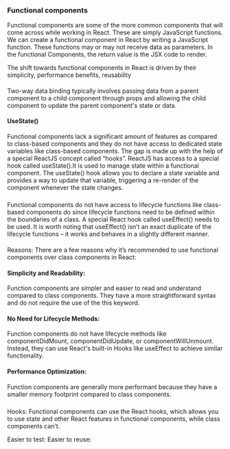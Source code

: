 ### Functional components

Functional components are some of the more common components that will come across while working in React. These are simply JavaScript functions. We can create a functional component in React by writing a JavaScript function. These functions may or may not receive data as parameters. In the functional Components, the return value is the JSX code to render.

The shift towards functional components in React is driven by their simplicity, performance benefits, reusability


####
Two-way data binding typically involves passing data from a parent component to a child component through props and allowing the child component to update the parent component's state or data.
#### UseState()

Functional components lack a significant amount of features as compared to class-based components and they do not have access to dedicated state variables like class-based components. The gap is made up with the help of a special ReactJS concept called “hooks”. ReactJS has access to a special hook called useState().It is used to manage state within a functional component. The useState() hook allows you to declare a state variable and provides a way to update that variable, triggering a re-render of the component whenever the state changes.

#####

Functional components do not have access to lifecycle functions like class-based components do since lifecycle functions need to be defined within the boundaries of a class. A special React hook called useEffect() needs to be used. It is worth noting that useEffect() isn’t an exact duplicate of the lifecycle functions – it works and behaves in a slightly different manner.



####

Reasons: There are a few reasons why it’s recommended to use functional components over class components in React:

#### Simplicity and Readability:
Function components are simpler and easier to read and understand compared to class components. They have a more straightforward syntax and do not require the use of the this keyword.

#### No Need for Lifecycle Methods:
Function components do not have lifecycle methods like componentDidMount, componentDidUpdate, or componentWillUnmount. Instead, they can use React's built-in Hooks like useEffect to achieve similar functionality.

#### Performance Optimization:
Function components are generally more performant because they have a smaller memory footprint compared to class components. 
###

Hooks: Functional components can use the React hooks, which allows you to use state and other React features in functional components, while class components can’t.

Easier to test: 
Easier to reuse: 